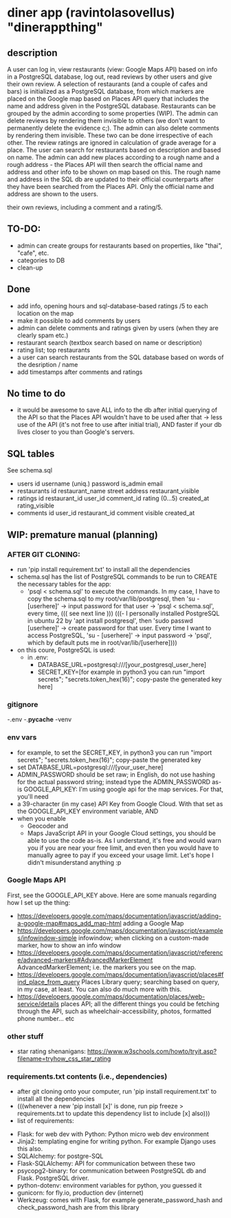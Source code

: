 # diner app (ravintolasovellus) "dinerappthing"
## description
A user can log in, view restaurants (view: Google Maps API) based on info in a PostgreSQL database, log out, read reviews by other users and give their own review.
A selection of restaurants (and a couple of cafes and bars) is initialized as a PostgreSQL database, from which markers are placed
on the Google map based on Places API query that includes the name and address given in the PostgreSQL database.
Restaurants can be grouped by the admin according to some properties (WIP). The admin can delete reviews by rendering them invisible to others (we don't want to permanently delete the evidence c;). The admin can also delete comments by rendering them invisible. These two can be done irrespective of each other. The review ratings are ignored in calculation of grade average for a place.
The user can search for restaurants based on description and based on name. The admin can add new places according to a rough name and a rough address - the Places API will then search the official name and address and other info to be shown on map based on this. The rough name and address in the SQL db are updated to their official counterparts after they have been searched from the Places API. Only the official name and address are shown to the users.

their own reviews, including a comment and a rating/5.
## TO-DO:
- admin can create groups for restaurants based on properties, like "thai", "cafe", etc.
- categories to DB
- clean-up

## Done
- add info, opening hours and sql-database-based ratings /5 to each location on the map
- make it possible to add comments by users
- admin can delete comments and ratings given by users (when they are clearly spam etc.)
- restaurant search (textbox search based on name or description)
- rating list; top restaurants
- a user can search restaurants from the SQL database based on words of the desription / name
- add timestamps after comments and ratings

## No time to do
- it would be awesome to save ALL info to the db after initial querying of the API so that the Places API wouldn't have to be used after that -> less use of the API (it's not free to use after initial trial), AND faster if your db lives closer to you than Google's servers.

## SQL tables
See schema.sql
- users         id      username (uniq.)    password            is_admin            email               
- restaurants   id      restaurant_name     street address      restaurant_visible
- ratings       id      restaurant_id       user_id             comment_id          rating (0...5)  created_at  rating_visible
- comments      id      user_id             restaurant_id       comment             visible         created_at

## WIP: premature manual (planning)
### AFTER GIT CLONING:
- run 'pip install requirement.txt' to install all the dependencies
- schema.sql has the list of PostgreSQL commands to be run to CREATE the necessary tables for the app:
    * 'psql < schema.sql' to execute the commands. In my case, I have to copy the schema.sql to my root/var/lib/postgresql, then 'su - \[userhere\]' -> input password for that user -> 'psql < schema.sql', every time, ((( see next line )))
(((- I personally installed PostgreSQL in ubuntu 22 by 'apt install postgresql', then 'sudo passwd \[userhere\]' -> create password for that user. Every time I want to access PostgreSQL, 'su - \[userhere\]' -> input password -> 'psql', which by default puts me in root/var/lib/\[userhere\])))
- on this coure, PostgreSQL is used:
    * in .env:
        * DATABASE_URL=postgresql:///\[your_postgresql_user_here\]
        * SECRET_KEY=\[for example in python3 you can run "import secrets"; "secrets.token_hex(16)"; copy-paste the generated key here\]

### gitignore
-.env
-.__pycache__
-venv

### env vars
- for example, to set the SECRET_KEY, in python3 you can run "import secrets"; "secrets.token_hex(16)"; copy-paste the generated key
- set DATABASE_URL=postgresql:///\[your_user_here\]
- ADMIN_PASSWORD should be set raw; in English, do not use hashing for the actual password string; instead type the ADMIN_PASSWORD as-is
GOOGLE_API_KEY: I'm using google api for the map services. For that, you'll need 
- a 39-character (in my case) API Key from Google Cloud. With that set as the GOOGLE_API_KEY environment variable, AND 
- when you enable 
    - Geocoder and 
    - Maps JavaScript API in your Google Cloud settings, 
you should be able to use the code as-is. As I understand, it's free and would warn you if you are near your free limit, and even then you would have to manually agree to pay if you exceed your usage limit. Let's hope I didn't misunderstand anything :p

### Google Maps API
First, see the GOOGLE_API_KEY above.
Here are some manuals regarding how I set up the thing:
- https://developers.google.com/maps/documentation/javascript/adding-a-google-map#maps_add_map-html adding a Google Map
- https://developers.google.com/maps/documentation/javascript/examples/infowindow-simple infowindow; when clicking on a custom-made marker, how to show an info window
- https://developers.google.com/maps/documentation/javascript/reference/advanced-markers#AdvancedMarkerElement AdvancedMarkerElement; i.e. the markers you see on the map.
- https://developers.google.com/maps/documentation/javascript/places#find_place_from_query Places Library query; searching based on query, in my case, at least. You can also do much more with this.
- https://developers.google.com/maps/documentation/places/web-service/details places API; all the different things you could be fetching through the API, such as wheelchair-accessibility, photos, formatted phone number... etc

### other stuff
- star rating shenanigans: https://www.w3schools.com/howto/tryit.asp?filename=tryhow_css_star_rating

### requirements.txt contents (i.e., dependencies)
- after git cloning onto your computer, run 'pip install requirement.txt' to install all the dependencies
- (((whenever a new 'pip install \[x\]' is done, run pip freeze > requirements.txt to update this dependency list to include \[x\] also)))
- list of requirements:
* Flask: for web dev with Python: Python micro web dev environment
* Jinja2: templating engine for writing python. For example Django uses this also.
* SQLAlchemy: for postgre-SQL
* Flask-SQLAlchemy: API for communication between these two
* psycopg2-binary: for communication between PostgreSQL db and Flask. PostgreSQL driver.
* python-dotenv: environment variables for python, you guessed it
* gunicorn: for fly.io, production dev (internet)
* Werkzeug: comes with Flask, for example generate_password_hash and check_password_hash are from this library